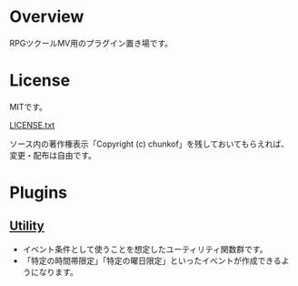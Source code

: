 # Overview
RPGツクールMV用のプラグイン置き場です。

# License
MITです。

[LICENSE.txt](LICENSE.txt)

ソース内の著作権表示「Copyright (c) chunkof」を残しておいてもらえれば、変更・配布は自由です。

# Plugins

## [Utility](utility)
 - イベント条件として使うことを想定したユーティリティ関数群です。
 - 「特定の時間帯限定」「特定の曜日限定」といったイベントが作成できるようになります。
